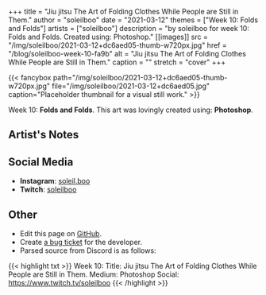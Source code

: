 +++
title =       "Jiu jitsu The Art of Folding Clothes While People are Still in Them."
author =      "soleilboo"
date =        "2021-03-12"
themes =      ["Week 10: Folds and Folds"]
artists =     ["soleilboo"]
description = "by soleilboo for week 10: Folds and Folds. Created using: Photoshop."
[[images]]
      src = "/img/soleilboo/2021-03-12+dc6aed05-thumb-w720px.jpg"
      href = "/blog/soleilboo-week-10-fa9b"
      alt = "Jiu jitsu The Art of Folding Clothes While People are Still in Them."
      caption = ""
      stretch = "cover"
+++

{{< fancybox path="/img/soleilboo/2021-03-12+dc6aed05-thumb-w720px.jpg" file="/img/soleilboo/2021-03-12+dc6aed05.jpg" caption="Placeholder thumbnail for a visual still work." >}}


Week 10: **Folds and Folds**. This art was lovingly created using: **Photoshop**.

## Artist's Notes



## Social Media

- **Instagram**: <a href='https://instagram.com/soleil.boo' target='_blank'>soleil.boo</a>
- **Twitch**: <a href='https://twitch.tv/soleilboo' target='_blank'>soleilboo</a>

## Other

- Edit this page on [GitHub](https://github.com/teaminkling/web-refresh/edit/main/content/blog/soleilboo-week-10-fa9b.md).
- Create [a bug ticket](https://github.com/teaminkling/web-refresh/issues/new?assignees=&labels=bug&template=problem-report.md&title=) for the developer.
- Parsed source from Discord is as follows:

{{< highlight txt >}}
Week 10:
Title: Jiu jitsu The Art of Folding Clothes While People are Still in Them.
Medium: Photoshop
Social: https://www.twitch.tv/soleilboo
{{< /highlight >}}